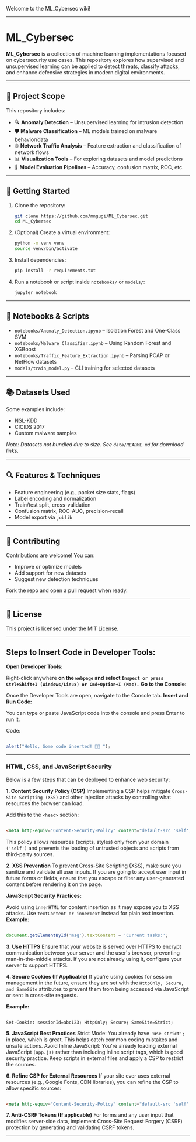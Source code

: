 Welcome to the ML_Cybersec wiki!
***
# ML_Cybersec

**ML_Cybersec** is a collection of machine learning implementations focused on cybersecurity use cases. This repository explores how supervised and unsupervised learning can be applied to detect threats, classify attacks, and enhance defensive strategies in modern digital environments.

---

## 📁 Project Scope

This repository includes:

- 🔍 **Anomaly Detection** – Unsupervised learning for intrusion detection
- 🛡️ **Malware Classification** – ML models trained on malware behavior/data
- 🌐 **Network Traffic Analysis** – Feature extraction and classification of network flows
- 📊 **Visualization Tools** – For exploring datasets and model predictions
- 🔧 **Model Evaluation Pipelines** – Accuracy, confusion matrix, ROC, etc.

---

## 🚀 Getting Started

1. Clone the repository:

   ```bash
   git clone https://github.com/mngugi/ML_Cybersec.git
   cd ML_Cybersec
   ```

2. (Optional) Create a virtual environment:

   ```bash
   python -m venv venv
   source venv/bin/activate
   ```

3. Install dependencies:

   ```bash
   pip install -r requirements.txt
   ```

4. Run a notebook or script inside `notebooks/` or `models/`:

   ```bash
   jupyter notebook
   ```

---

## 🧪 Notebooks & Scripts

- `notebooks/Anomaly_Detection.ipynb` – Isolation Forest and One-Class SVM
- `notebooks/Malware_Classifier.ipynb` – Using Random Forest and XGBoost
- `notebooks/Traffic_Feature_Extraction.ipynb` – Parsing PCAP or NetFlow datasets
- `models/train_model.py` – CLI training for selected datasets

---

## 📚 Datasets Used

Some examples include:
- NSL-KDD
- CICIDS 2017
- Custom malware samples

*Note: Datasets not bundled due to size. See `data/README.md` for download links.*

---

## 🔍 Features & Techniques

- Feature engineering (e.g., packet size stats, flags)
- Label encoding and normalization
- Train/test split, cross-validation
- Confusion matrix, ROC-AUC, precision-recall
- Model export via `joblib`

---

## 🤝 Contributing

Contributions are welcome! You can:
- Improve or optimize models
- Add support for new datasets
- Suggest new detection techniques

Fork the repo and open a pull request when ready.

---

## 📄 License

This project is licensed under the MIT License.

***

## Steps to Insert Code in Developer Tools:

**Open Developer Tools:**

Right-click anywhere **on the `webpage` and select `Inspect or press Ctrl+Shift+I (Windows/Linux) or Cmd+Option+I (Mac).`**
**Go to the Console:**

Once the Developer Tools are open, navigate to the Console tab.
**Insert and Run Code:**

You can type or paste JavaScript code into the console and press Enter to run it.

Code: 

```js

alert("Hello, Some code inserted! 👍🏿 ");


```

---

### HTML, CSS, and JavaScript Security

Below is a few steps that can be deployed to enhance web security:

**1. Content Security Policy (CSP)**
Implementing a CSP helps mitigate `Cross-Site Scripting (XSS)` and other injection attacks by controlling what resources the browser can load.

Add this to the `<head>` section:

```html

<meta http-equiv="Content-Security-Policy" content="default-src 'self'; script-src 'self'; style-src 'self'; object-src 'none'">

```
This policy allows resources (scripts, styles) only from your domain `('self')` and prevents the loading of untrusted objects and scripts from third-party sources.

**2. XSS Prevention**
To prevent Cross-Site Scripting (XSS), make sure you sanitize and validate all user inputs. If you are going to accept user input in future forms or fields, ensure that you escape or filter any user-generated content before rendering it on the page.

**JavaScript Security Practices:**

Avoid using `innerHTML` for content insertion as it may expose you to XSS attacks. Use `textContent or innerText` instead for plain text insertion.
**Example:**

```js

document.getElementById('msg').textContent = 'Current tasks:';

```
**3. Use HTTPS**
Ensure that your website is served over HTTPS to encrypt communication between your server and the user's browser, preventing man-in-the-middle attacks. If you are not already using it, configure your server to support HTTPS.

**4. Secure Cookies (If Applicable)**
If you're using cookies for session management in the future, ensure they are set with the `HttpOnly, Secure, and SameSite` attributes to prevent them from being accessed via JavaScript or sent in cross-site requests.

**Example:**

```http

Set-Cookie: sessionId=abc123; HttpOnly; Secure; SameSite=Strict;

```
**5. JavaScript Best Practices**
Strict Mode: You already have `'use strict';` in place, which is great. This helps catch common coding mistakes and unsafe actions.
Avoid Inline JavaScript: You're already loading external JavaScript `(app.js)` rather than including inline script tags, which is good security practice. Keep scripts in external files and apply a CSP to restrict the sources.

**6. Refine CSP for External Resources**
If your site ever uses external resources (e.g., Google Fonts, CDN libraries), you can refine the CSP to allow specific sources:

```html

<meta http-equiv="Content-Security-Policy" content="default-src 'self'; font-src https://fonts.googleapis.com; script-src 'self'; style-src 'self' https://fonts.googleapis.com;">

```

**7. Anti-CSRF Tokens (If applicable)**
For forms and any user input that modifies server-side data, implement Cross-Site Request Forgery (CSRF) protection by generating and validating CSRF tokens.

---


